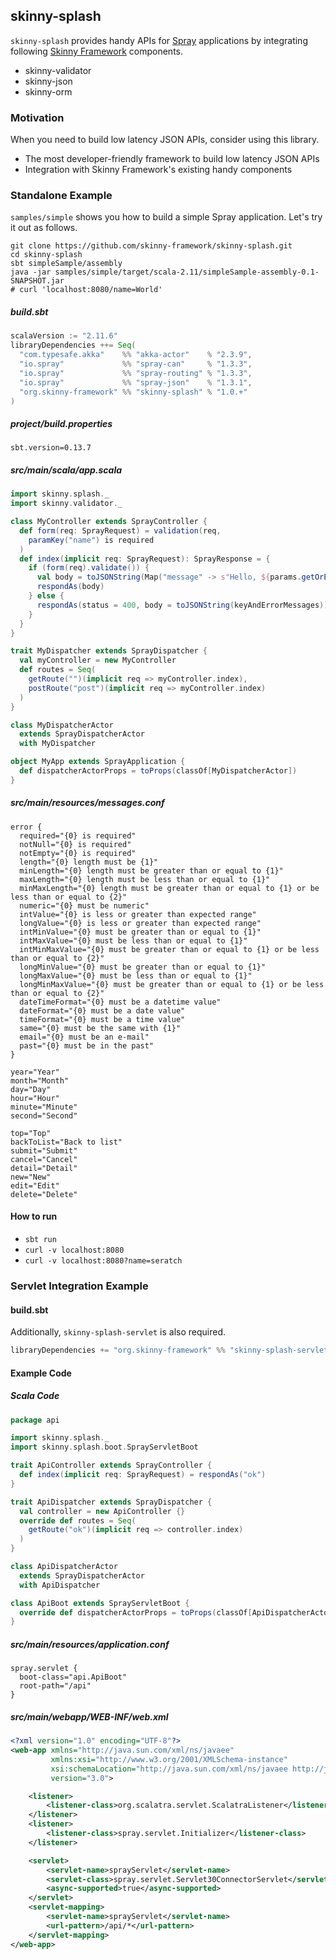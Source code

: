 ## skinny-splash

`skinny-splash` provides handy APIs for [Spray](http://spray.io/) applications by integrating following [Skinny Framework](http://skinny-framework.org/) components.

- skinny-validator
- skinny-json
- skinny-orm

### Motivation

When you need to build low latency JSON APIs, consider using this library.

- The most developer-friendly framework to build low latency JSON APIs
- Integration with Skinny Framework's existing handy components

### Standalone Example

`samples/simple` shows you how to build a simple Spray application. Let's try it out as follows.

```
git clone https://github.com/skinny-framework/skinny-splash.git
cd skinny-splash
sbt simpleSample/assembly
java -jar samples/simple/target/scala-2.11/simpleSample-assembly-0.1-SNAPSHOT.jar
# curl 'localhost:8080/name=World'
```

##### build.sbt

```scala
scalaVersion := "2.11.6"
libraryDependencies ++= Seq(
  "com.typesafe.akka"    %% "akka-actor"    % "2.3.9",
  "io.spray"             %% "spray-can"     % "1.3.3",
  "io.spray"             %% "spray-routing" % "1.3.3",
  "io.spray"             %% "spray-json"    % "1.3.1",
  "org.skinny-framework" %% "skinny-splash" % "1.0.+"
)
```

##### project/build.properties

```properties
sbt.version=0.13.7
```

##### src/main/scala/app.scala

```scala
import skinny.splash._
import skinny.validator._

class MyController extends SprayController {
  def form(req: SprayRequest) = validation(req,
    paramKey("name") is required
  )
  def index(implicit req: SprayRequest): SprayResponse = {
    if (form(req).validate()) {
      val body = toJSONString(Map("message" -> s"Hello, ${params.getOrElse("name", "Anonymous")}"))
      respondAs(body)
    } else {
      respondAs(status = 400, body = toJSONString(keyAndErrorMessages))
    }
  }
}

trait MyDispatcher extends SprayDispatcher {
  val myController = new MyController
  def routes = Seq(
    getRoute("")(implicit req => myController.index),
    postRoute("post")(implicit req => myController.index)
  )
}

class MyDispatcherActor
  extends SprayDispatcherActor
  with MyDispatcher

object MyApp extends SprayApplication {
  def dispatcherActorProps = toProps(classOf[MyDispatcherActor])
}
```

##### src/main/resources/messages.conf

```
error {
  required="{0} is required"
  notNull="{0} is required"
  notEmpty="{0} is required"
  length="{0} length must be {1}"
  minLength="{0} length must be greater than or equal to {1}"
  maxLength="{0} length must be less than or equal to {1}"
  minMaxLength="{0} length must be greater than or equal to {1} or be less than or equal to {2}"
  numeric="{0} must be numeric"
  intValue="{0} is less or greater than expected range"
  longValue="{0} is less or greater than expected range"
  intMinValue="{0} must be greater than or equal to {1}"
  intMaxValue="{0} must be less than or equal to {1}"
  intMinMaxValue="{0} must be greater than or equal to {1} or be less than or equal to {2}"
  longMinValue="{0} must be greater than or equal to {1}"
  longMaxValue="{0} must be less than or equal to {1}"
  longMinMaxValue="{0} must be greater than or equal to {1} or be less than or equal to {2}"
  dateTimeFormat="{0} must be a datetime value"
  dateFormat="{0} must be a date value"
  timeFormat="{0} must be a time value"
  same="{0} must be the same with {1}"
  email="{0} must be an e-mail"
  past="{0} must be in the past"
}

year="Year"
month="Month"
day="Day"
hour="Hour"
minute="Minute"
second="Second"

top="Top"
backToList="Back to list"
submit="Submit"
cancel="Cancel"
detail="Detail"
new="New"
edit="Edit"
delete="Delete"
```

#### How to run

- `sbt run`
- `curl -v localhost:8080`
- `curl -v localhost:8080?name=seratch`

### Servlet Integration Example


#### build.sbt

Additionally, `skinny-splash-servlet` is also required.

```scala
libraryDependencies += "org.skinny-framework" %% "skinny-splash-servlet" % "1.0.+"
```

#### Example Code

##### Scala Code

```scala
package api

import skinny.splash._
import skinny.splash.boot.SprayServletBoot

trait ApiController extends SprayController {
  def index(implicit req: SprayRequest) = respondAs("ok")
}

trait ApiDispatcher extends SprayDispatcher {
  val controller = new ApiController {}
  override def routes = Seq(
    getRoute("ok")(implicit req => controller.index)
  )
}

class ApiDispatcherActor
  extends SprayDispatcherActor
  with ApiDispatcher

class ApiBoot extends SprayServletBoot {
  override def dispatcherActorProps = toProps(classOf[ApiDispatcherActor])
}
```

##### src/main/resources/application.conf

```
spray.servlet {
  boot-class="api.ApiBoot"
  root-path="/api"
}
```

##### src/main/webapp/WEB-INF/web.xml

```xml
<?xml version="1.0" encoding="UTF-8"?>
<web-app xmlns="http://java.sun.com/xml/ns/javaee"
         xmlns:xsi="http://www.w3.org/2001/XMLSchema-instance"
         xsi:schemaLocation="http://java.sun.com/xml/ns/javaee http://java.sun.com/xml/ns/javaee/web-app_3_0.xsd"
         version="3.0">

    <listener>
        <listener-class>org.scalatra.servlet.ScalatraListener</listener-class>
    </listener>
    <listener>
        <listener-class>spray.servlet.Initializer</listener-class>
    </listener>

    <servlet>
        <servlet-name>sprayServlet</servlet-name>
        <servlet-class>spray.servlet.Servlet30ConnectorServlet</servlet-class>
        <async-supported>true</async-supported>
    </servlet>
    <servlet-mapping>
        <servlet-name>sprayServlet</servlet-name>
        <url-pattern>/api/*</url-pattern>
    </servlet-mapping>
</web-app>
```
